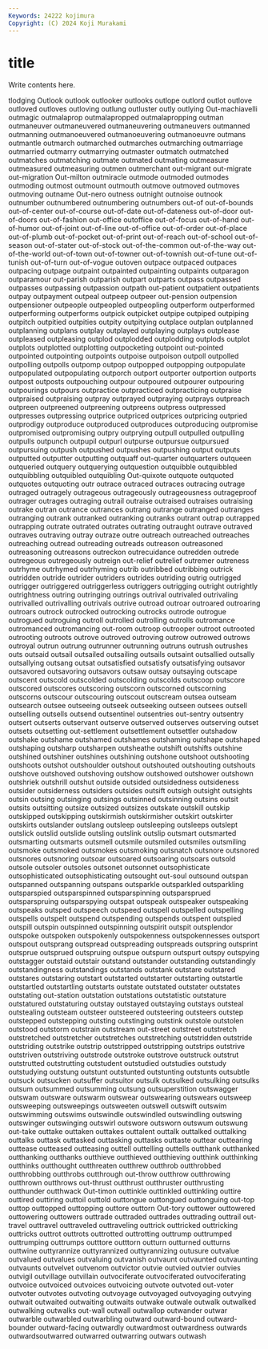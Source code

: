 ```yaml
---
Keywords: 24222 kojimura
Copyright: (C) 2024 Koji Murakami
---
```


# title

Write contents here.



tlodging Outlook outlook
outlooker outlooks outlope outlord outlot outlove outloved outloves outloving outlung
outluster outly outlying Out-machiavelli outmagic outmalaprop outmalapropped outmalapropping outman outmaneuver
outmaneuvered outmaneuvering outmaneuvers outmanned outmanning outmanoeuvered outmanoeuvering outmanoeuvre outmans outmantle
outmarch outmarched outmarches outmarching outmarriage outmarried outmarry outmarrying outmaster outmatch
outmatched outmatches outmatching outmate outmated outmating outmeasure outmeasured outmeasuring outmen
outmerchant out-migrant out-migrate out-migration Out-milton outmiracle outmode outmoded outmodes outmoding
outmost outmount outmouth outmove outmoved outmoves outmoving outname Out-nero outness
outnight outnoise outnook outnumber outnumbered outnumbering outnumbers out-of out-of-bounds out-of-center
out-of-course out-of-date out-of-dateness out-of-door out-of-doors out-of-fashion out-office outoffice out-of-focus out-of-hand
out-of-humor out-of-joint out-of-line out-of-office out-of-order out-of-place out-of-plumb out-of-pocket out-of-print out-of-reach
out-of-school out-of-season out-of-stater out-of-stock out-of-the-common out-of-the-way out-of-the-world out-of-town out-of-towner out-of-townish
out-of-tune out-of-tunish out-of-turn out-of-vogue outoven outpace outpaced outpaces outpacing outpage
outpaint outpainted outpainting outpaints outparagon outparamour out-parish outparish outpart outparts
outpass outpassed outpasses outpassing outpassion outpath out-patient outpatient outpatients outpay
outpayment outpeal outpeep outpeer out-pension outpension outpensioner outpeople outpeopled outpeopling
outperform outperformed outperforming outperforms outpick outpicket outpipe outpiped outpiping outpitch
outpitied outpities outpity outpitying outplace outplan outplanned outplanning outplans outplay
outplayed outplaying outplays outplease outpleased outpleasing outplod outplodded outplodding outplods
outplot outplots outplotted outplotting outpocketing outpoint out-pointed outpointed outpointing outpoints
outpoise outpoison outpoll outpolled outpolling outpolls outpomp outpop outpopped outpopping
outpopulate outpopulated outpopulating outporch outport outporter outportion outports outpost outposts
outpouching outpour outpoured outpourer outpouring outpourings outpours outpractice outpracticed outpracticing
outpraise outpraised outpraising outpray outprayed outpraying outprays outpreach outpreen outpreened
outpreening outpreens outpress outpressed outpresses outpressing outprice outpriced outprices outpricing
outpried outprodigy outproduce outproduced outproduces outproducing outpromise outpromised outpromising outpry
outprying outpull outpulled outpulling outpulls outpunch outpupil outpurl outpurse outpursue
outpursued outpursuing outpush outpushed outpushes outpushing output outputs outputted outputter
outputting outquaff out-quarter outquarters outqueen outqueried outquery outquerying outquestion outquibble
outquibbled outquibbling outquibled outquibling Out-quixote outquote outquoted outquotes outquoting outr
outrace outraced outraces outracing outrage outraged outragely outrageous outrageously outrageousness
outrageproof outrager outrages outraging outrail outraise outraised outraises outraising outrake
outran outrance outrances outrang outrange outranged outranges outranging outrank outranked
outranking outranks outrant outrap outrapped outrapping outrate outrated outrates outrating
outraught outrave outraved outraves outraving outray outraze outre outreach outreached
outreaches outreaching outread outreading outreads outreason outreasoned outreasoning outreasons outreckon
outrecuidance outredden outrede outregeous outregeously outreign out-relief outrelief outremer outreness
outrhyme outrhymed outrhyming outrib outribbed outribbing outrick outridden outride outrider
outriders outrides outriding outrig outrigged outrigger outriggered outriggerless outriggers outrigging
outright outrightly outrightness outring outringing outrings outrival outrivaled outrivaling outrivalled
outrivalling outrivals outrive outroad outroar outroared outroaring outroars outrock outrocked
outrocking outrocks outrode outrogue outrogued outroguing outroll outrolled outrolling outrolls
outromance outromanced outromancing out-room outroop outrooper outroot outrooted outrooting outroots
outrove outroved outroving outrow outrowed outrows outroyal outrun outrung outrunner
outrunning outruns outrush outrushes outs outsaid outsail outsailed outsailing outsails
outsaint outsallied outsally outsallying outsang outsat outsatisfied outsatisfy outsatisfying outsavor
outsavored outsavoring outsavors outsaw outsay outsaying outscape outscent outscold outscolded
outscolding outscolds outscoop outscore outscored outscores outscoring outscorn outscorned outscorning
outscorns outscour outscouring outscout outscream outsea outseam outsearch outsee outseeing
outseek outseeking outseen outsees outsell outselling outsells outsend outsentinel outsentries
out-sentry outsentry outsert outserts outservant outserve outserved outserves outserving outset
outsets outsetting out-settlement outsettlement outsettler outshadow outshake outshame outshamed outshames
outshaming outshape outshaped outshaping outsharp outsharpen outsheathe outshift outshifts outshine
outshined outshiner outshines outshining outshone outshoot outshooting outshoots outshot outshoulder
outshout outshouted outshouting outshouts outshove outshoved outshoving outshow outshowed outshower
outshown outshriek outshrill outshut outside outsided outsidedness outsideness outsider outsiderness
outsiders outsides outsift outsigh outsight outsights outsin outsing outsinging outsings
outsinned outsinning outsins outsit outsits outsitting outsize outsized outsizes outskate
outskill outskip outskipped outskipping outskirmish outskirmisher outskirt outskirter outskirts outslander
outslang outsleep outsleeping outsleeps outslept outslick outslid outslide outsling outslink
outslip outsmart outsmarted outsmarting outsmarts outsmell outsmile outsmiled outsmiles outsmiling
outsmoke outsmoked outsmokes outsmoking outsnatch outsnore outsnored outsnores outsnoring outsoar
outsoared outsoaring outsoars outsold outsole outsoler outsoles outsonet outsonnet outsophisticate
outsophisticated outsophisticating outsought out-soul outsound outspan outspanned outspanning outspans outsparkle
outsparkled outsparkling outsparspied outsparspinned outsparspinning outsparsprued outsparspruing outsparspying outspat outspeak
outspeaker outspeaking outspeaks outsped outspeech outspeed outspell outspelled outspelling outspells
outspelt outspend outspending outspends outspent outspied outspill outspin outspinned outspinning
outspirit outspit outsplendor outspoke outspoken outspokenly outspokenness outspokennesses outsport outspout
outsprang outspread outspreading outspreads outspring outsprint outsprue outsprued outspruing outspue
outspurn outspurt outspy outspying outstagger outstaid outstair outstand outstander outstanding
outstandingly outstandingness outstandings outstands outstank outstare outstared outstares outstaring outstart
outstarted outstarter outstarting outstartle outstartled outstartling outstarts outstate outstated outstater
outstates outstating out-station outstation outstations outstatistic outstature outstatured outstaturing outstay
outstayed outstaying outstays outsteal outstealing outsteam outsteer outsteered outsteering outsteers
outstep outstepped outstepping outsting outstinging outstink outstole outstolen outstood outstorm
outstrain outstream out-street outstreet outstretch outstretched outstretcher outstretches outstretching outstridden
outstride outstriding outstrike outstrip outstripped outstripping outstrips outstrive outstriven outstriving
outstrode outstroke outstrove outstruck outstrut outstrutted outstrutting outstudent outstudied outstudies
outstudy outstudying outstung outstunt outstunted outstunting outstunts outsubtle outsuck outsucken
outsuffer outsuitor outsulk outsulked outsulking outsulks outsum outsummed outsumming outsung
outsuperstition outswagger outswam outsware outswarm outswear outswearing outswears outsweep outsweeping
outsweepings outsweeten outswell outswift outswim outswimming outswims outswindle outswindled outswindling
outswing outswinger outswinging outswirl outswore outsworn outswum outswung out-take outtake
outtaken outtakes outtalent outtalk outtalked outtalking outtalks outtask outtasked outtasking
outtasks outtaste outtear outtearing outtease outteased outteasing outtell outtelling outtells
outthank outthanked outthanking outthanks outthieve outthieved outthieving outthink outthinking outthinks
outthought outthreaten outthrew outthrob outthrobbed outthrobbing outthrobs outthrough out-throw outthrow
outthrowing outthrown outthrows out-thrust outthrust outthruster outthrusting outthunder outthwack Out-timon
outtinkle outtinkled outtinkling outtire outtired outtiring outtoil outtold outtongue outtongued
outtonguing out-top outtop outtopped outtopping outtore outtorn Out-tory outtower outtowered
outtowering outtowers outtrade outtraded outtrades outtrading outtrail out-travel outtravel outtraveled
outtraveling outtrick outtricked outtricking outtricks outtrot outtrots outtrotted outtrotting outtrump
outtrumped outtrumping outtrumps outttore outttorn outturn outturned outturns outtwine outtyrannize
outtyrannized outtyrannizing outusure outvalue outvalued outvalues outvaluing outvanish outvaunt outvaunted
outvaunting outvaunts outvelvet outvenom outvictor outvie outvied outvier outvies outvigil
outvillage outvillain outvociferate outvociferated outvociferating outvoice outvoiced outvoices outvoicing outvote
outvoted out-voter outvoter outvotes outvoting outvoyage outvoyaged outvoyaging outvying outwait
outwaited outwaiting outwaits outwake outwale outwalk outwalked outwalking outwalks out-wall
outwall outwallop outwander outwar outwarble outwarbled outwarbling outward outward-bound outward-bounder
outward-facing outwardly outwardmost outwardness outwards outwardsoutwarred outwarred outwarring outwars outwash
